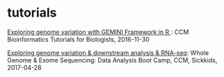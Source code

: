 # tutorials

[Exploring genome variation with GEMINI Framework in R ](http://htmlpreview.github.io/?https://github.com/naumenko-sa/tutorials/blob/master/GEMINI-R.html): CCM Bioinformatics Tutorials for Biologists, 2016-11-30

[Exploring genome variation & downstream analysis & RNA-seq](https://docs.google.com/presentation/d/1RRnTsTWYn-Yo5OahbFj4F4ViWPuHIvMkzfYrOqxutv0/edit?usp=sharing):  Whole Genome & Exome Sequencing: Data Analysis Boot Camp, CCM, Sickkids, 2017-04-28
